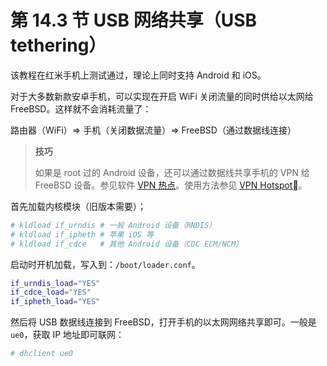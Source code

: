 # 第 14.3 节 USB 网络共享（USB tethering）

该教程在红米手机上测试通过，理论上同时支持 Android 和 iOS。

对于大多数新款安卓手机，可以实现在开启 WiFi 关闭流量的同时供给以太网给 FreeBSD。这样就不会消耗流量了：

路由器（WiFi）⇒ 手机（关闭数据流量）⇒ FreeBSD（通过数据线连接）

>**技巧**
>
>如果是 root 过的 Android 设备，还可以通过数据线共享手机的 VPN 给 FreeBSD 设备。参见软件 [VPN 热点](https://play.google.com/store/apps/details?id=be.mygod.vpnhotspot&hl=zh&pli=1)。使用方法参见 [VPN Hotspot](https://docs.cloud-atlas.io/discovery/android/hack/vpn_hotspot.html)。

首先加载内核模块（旧版本需要）；

```sh
# kldload if_urndis # 一般 Android 设备（RNDIS）
# kldload if_ipheth # 苹果 iOS 等
# kldload if_cdce   # 其他 Android 设备（CDC ECM/NCM）
```

启动时开机加载，写入到：`/boot/loader.conf`。

```sh
if_urndis_load="YES"
if_cdce_load="YES"
if_ipheth_load="YES"
```

然后将 USB 数据线连接到 FreeBSD，打开手机的以太网网络共享即可。一般是 `ue0`，获取 IP 地址即可联网：

```sh
# dhclient ue0
```

